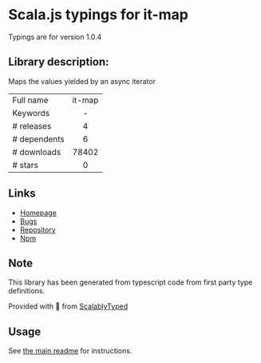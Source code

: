
# Scala.js typings for it-map

Typings are for version 1.0.4

## Library description:
Maps the values yielded by an async iterator

|                    |                 |
| ------------------ | :-------------: |
| Full name          | it-map |
| Keywords           | - |
| # releases         | 4 |
| # dependents       | 6 |
| # downloads        | 78402 |
| # stars            | 0 |

## Links
- [Homepage](https://github.com/achingbrain/it#readme)
- [Bugs](https://github.com/achingbrain/it/issues)
- [Repository](https://github.com/achingbrain/it)
- [Npm](https://www.npmjs.com/package/it-map)
    


## Note
This library has been generated from typescript code from first party type definitions.

Provided with :purple_heart: from [ScalablyTyped](https://github.com/oyvindberg/ScalablyTyped)

## Usage
See [the main readme](../../readme.md) for instructions.



